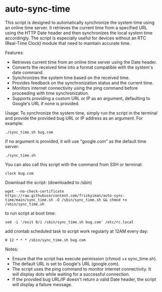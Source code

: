 # auto-sync-time

This script is designed to automatically synchronize the system time using an online time server. It retrieves the current time from a specified URL using the HTTP Date header and then synchronizes the local system time accordingly. The script is especially useful for devices without an RTC (Real-Time Clock) module that need to maintain accurate time.

Features: 
* Retrieves current time from an online time server using the Date header.
* Converts the received time into a format compatible with the system's date command.
* Synchronizes the system time based on the received time.
* Provides feedback on the synchronization status and the current time.
* Monitors internet connectivity using the ping command before proceeding with time synchronization.
* Supports providing a custom URL or IP as an argument, defaulting to Google's URL if none is provided.

Usage:
To synchronize the system time, simply run the script in the terminal and provide the provided bug URL or IP address as an argument. For example:
```
./sync_time.sh bug.com

```

If no argument is provided, it will use "google.com" as the default time server:
```
./sync_time.sh
```

You can also call this script with the command from SSH or terminal:
```
clock bug.com
```

Download the script: (downloaded to /sbin)
```
wget --no-check-certificate https://raw.githubusercontent.com/frizkyiman/auto-sync-time/main/sync_time.sh -O /sbin/sync_time.sh && chmod +x /sbin/sync_time.sh
```

to run script at boot time:
```
sed -i '/exit 0/i /sbin/sync_time.sh bug.com' /etc/rc.local
```

add crontab scheduled task to script work regularly at 12AM every day:

```
0 12 * * * /sbin/sync_time.sh bug.com
```


Notes:
* Ensure that the script has execute permission (chmod +x sync_time.sh).
* The default URL is set to Google's URL (google.com).
* The script uses the ping command to monitor internet connectivity. It will display dots while waiting for a successful connection.
* If the provided bug URL/IP doesn't return a valid Date header, the script will display a failure message.
